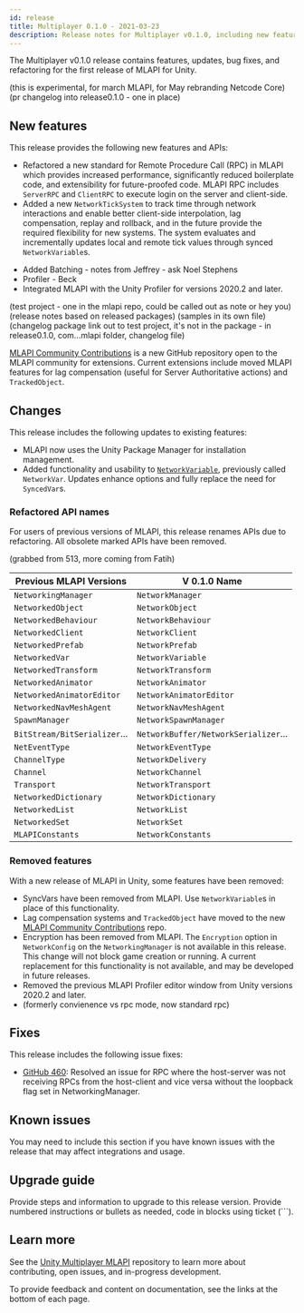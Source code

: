 ```yaml
---
id: release
title: Multiplayer 0.1.0 - 2021-03-23
description: Release notes for Multiplayer v0.1.0, including new features, updates, bug fixes, known issues, and information to help you upgrade.
---
```


The Multiplayer v0.1.0 release contains features, updates, bug fixes, and refactoring for the first release of MLAPI for Unity.

(this is experimental, for march MLAPI, for May rebranding Netcode Core)
(pr changelog into release0.1.0 - one in place)

## New features

This release provides the following new features and APIs:

* Refactored a new standard for Remote Procedure Call (RPC) in MLAPI which provides increased performance, significantly reduced boilerplate code, and extensibility for future-proofed code. MLAPI RPC includes `ServerRPC` and `ClientRPC` to execute login on the server and client-side. <!-- See RPC (link TBD) for details. add link to doc when ready --><!-- MTT-233-->
* Added a new `NetworkTickSystem` to track time through network interactions and enable better client-side interpolation, lag compensation, replay and rollback, and in the future provide the required flexibility for new systems. The system evaluates and incrementally updates local and remote tick values through synced `NetworkVariable`s. <!-- See Network Tick System (link TBD) for more information. add link to doc when ready --><!-- MTT-241, RFC #12-->
<!--IN RFC - MAY COME BACK * Extended `Transport` to expose `NetworkAddress` and `NetworkPort` properties, used to change the address and port which an MLAPI client connects to at runtime or change the port on which a server gets hosted. This change promotes cleaner code and implementations, and makes it more interchangeable in both user code and library extensions.  -->
* Added Batching - notes from Jeffrey - ask Noel Stephens <!-- MTT-193 -->
* Profiler - Beck
* Integrated MLAPI with the Unity Profiler for versions 2020.2 and later.

(test project - one in the mlapi repo, could be called out as note or hey you)
(release notes based on released packages)
(samples in its own file)
(changelog package link out to test project, it's not in the package - in release0.1.0, com...mlapi folder, changelog file)

[MLAPI Community Contributions](https://github.com/Unity-Technologies/mlapi-community-contributions/tree/master/com.mlapi.contrib.extensions) is a new GitHub repository open to the MLAPI community for extensions. Current extensions include moved MLAPI features for lag compensation (useful for Server Authoritative actions) and `TrackedObject`.

## Changes

This release includes the following updates to existing features:

* MLAPI now uses the Unity Package Manager for installation management. <!-- PR 520-->
* Added functionality and usability to [`NetworkVariable`](../mlapi-basics/networkedvar.md), previously called `NetworkVar`. Updates enhance options and fully replace the need for `SyncedVar`s. 

### Refactored API names

For users of previous versions of MLAPI, this release renames APIs due to refactoring. All obsolete marked APIs have been removed.

(grabbed from 513, more coming from Fatih)

| Previous MLAPI Versions | V 0.1.0 Name |
| -- | -- |
| `NetworkingManager` | `NetworkManager` |
| `NetworkedObject` | `NetworkObject` |
| `NetworkedBehaviour` | `NetworkBehaviour` |
| `NetworkedClient` | `NetworkClient` |
| `NetworkedPrefab` | `NetworkPrefab` |
| `NetworkedVar` | `NetworkVariable` |
| `NetworkedTransform` | `NetworkTransform` |
| `NetworkedAnimator` | `NetworkAnimator` |
| `NetworkedAnimatorEditor` | `NetworkAnimatorEditor` |
| `NetworkedNavMeshAgent` | `NetworkNavMeshAgent` |
| `SpawnManager` | `NetworkSpawnManager` |
| `BitStream/BitSerializer`... | `NetworkBuffer/NetworkSerializer`... |
| `NetEventType` | `NetworkEventType` |
| `ChannelType` | `NetworkDelivery` |
| `Channel` | `NetworkChannel` |
| `Transport` | `NetworkTransport` |
| `NetworkedDictionary` | `NetworkDictionary` |
| `NetworkedList` | `NetworkList` |
| `NetworkedSet` | `NetworkSet` |
| `MLAPIConstants` | `NetworkConstants` |

### Removed features

With a new release of MLAPI in Unity, some features have been removed:

* SyncVars have been removed from MLAPI. Use `NetworkVariable`s in place of this functionality. <!-- MTT54 -->
* Lag compensation systems and `TrackedObject` have moved to the new [MLAPI Community Contributions](https://github.com/Unity-Technologies/mlapi-community-contributions/tree/master/com.mlapi.contrib.extensions) repo.
* Encryption has been removed from MLAPI. The `Encryption` option in `NetworkConfig` on the `NetworkingManager` is not available in this release. This change will not block game creation or running. A current replacement for this functionality is not available, and may be developed in future releases. <!-- MTT-516-->
* Removed the previous MLAPI Profiler editor window from Unity versions 2020.2 and later.
* (formerly convienence vs rpc mode, now standard rpc)

## Fixes

This release includes the following issue fixes:

* [GitHub 460](https://github.com/Unity-Technologies/com.unity.multiplayer.mlapi/pull/460): Resolved an issue for RPC where the host-server was not receiving RPCs from the host-client and vice versa without the loopback flag set in NetworkingManager.  <!-- MTT466 -->

## Known issues
You may need to include this section if you have known issues with the release that may affect integrations and usage.

## Upgrade guide
Provide steps and information to upgrade to this release version. Provide numbered instructions or bullets as needed, code in blocks using ticket (```).

## Learn more

See the [Unity Multiplayer MLAPI](https://github.com/Unity-Technologies/com.unity.multiplayer.mlapi) repository to learn more about contributing, open issues, and in-progress development.

To provide feedback and content on documentation, see the links at the bottom of each page.